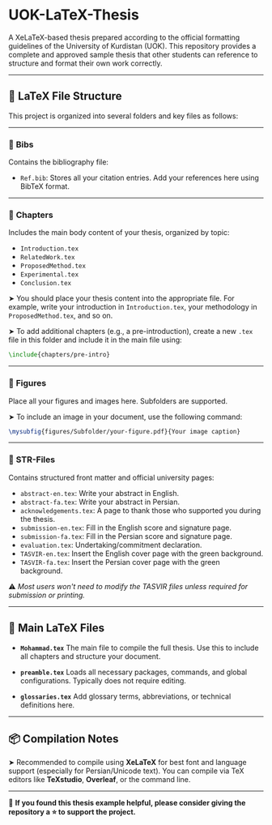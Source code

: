 # UOK-LaTeX-Thesis

A XeLaTeX-based thesis prepared according to the official formatting guidelines of the University of Kurdistan (UOK). This repository provides a complete and approved sample thesis that other students can reference to structure and format their own work correctly.

---

## 📁 LaTeX File Structure

This project is organized into several folders and key files as follows:

---

### 📁 **Bibs**

Contains the bibliography file:

* `Ref.bib`: Stores all your citation entries. Add your references here using BibTeX format.

---

### 📁 **Chapters**

Includes the main body content of your thesis, organized by topic:

* `Introduction.tex`
* `RelatedWork.tex`
* `ProposedMethod.tex`
* `Experimental.tex`
* `Conclusion.tex`

➤ You should place your thesis content into the appropriate file. For example, write your introduction in `Introduction.tex`, your methodology in `ProposedMethod.tex`, and so on.

➤ To add additional chapters (e.g., a pre-introduction), create a new `.tex` file in this folder and include it in the main file using:

```latex
\include{chapters/pre-intro}
```

---

### 📁 **Figures**

Place all your figures and images here. Subfolders are supported.

➤ To include an image in your document, use the following command:

```latex
\mysubfig{figures/Subfolder/your-figure.pdf}{Your image caption}
```

---

### 📁 **STR-Files**

Contains structured front matter and official university pages:

* `abstract-en.tex`: Write your abstract in English.
* `abstract-fa.tex`: Write your abstract in Persian.
* `acknowledgements.tex`: A page to thank those who supported you during the thesis.
* `submission-en.tex`: Fill in the English score and signature page.
* `submission-fa.tex`: Fill in the Persian score and signature page.
* `evaluation.tex`: Undertaking/commitment declaration.
* `TASVIR-en.tex`: Insert the English cover page with the green background.
* `TASVIR-fa.tex`: Insert the Persian cover page with the green background.

⚠️ *Most users won't need to modify the TASVIR files unless required for submission or printing.*

---

## 📄 Main LaTeX Files

* **`Mohammad.tex`**
  The main file to compile the full thesis. Use this to include all chapters and structure your document.

* **`preamble.tex`**
  Loads all necessary packages, commands, and global configurations. Typically does not require editing.

* **`glossaries.tex`**
  Add glossary terms, abbreviations, or technical definitions here.

---

## 📦 Compilation Notes

➤ Recommended to compile using **XeLaTeX** for best font and language support (especially for Persian/Unicode text).
You can compile via TeX editors like **TeXstudio**, **Overleaf**, or the command line.

---

🙏 **If you found this thesis example helpful, please consider giving the repository a ⭐ to support the project.**
